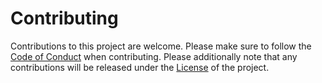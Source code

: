 # Contributing

Contributions to this project are welcome. Please make sure to follow the [Code of Conduct](CODE_OF_CONDUCT.md) when contributing. Please additionally note that any contributions will be released under the [License](LICENSE) of the project.
